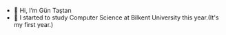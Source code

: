 - 👋 Hi, I’m Gün Taştan
- 🌱 I started to study Computer Science at Bilkent University this year.(It's my first year.)

<!---
guntastan/guntastan is a ✨ special ✨ repository because its `README.md` (this file) appears on your GitHub profile.
You can click the Preview link to take a look at your changes.
--->
